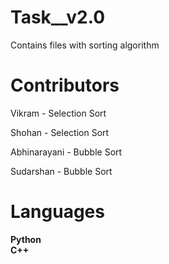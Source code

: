 # Task__v2.0
Contains files with sorting algorithm

# Contributors
Vikram - Selection Sort

Shohan - Selection Sort

Abhinarayani - Bubble Sort 

Sudarshan - Bubble Sort 

# Languages 
<b> Python </b> </br>
<b> C++ </b>
